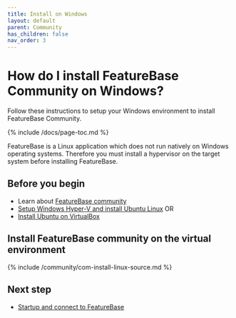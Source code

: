```yaml
---
title: Install on Windows
layout: default
parent: Community
has_children: false
nav_order: 3
---
```


# How do I install FeatureBase Community on Windows?

Follow these instructions to setup your Windows environment to install FeatureBase Community.

{% include /docs/page-toc.md %}

FeatureBase is a Linux application which does not run natively on Windows operating systems. Therefore you must install a hypervisor on the target system before installing FeatureBase.

## Before you begin

* Learn about [FeatureBase community]()
* [Setup Windows Hyper-V and install Ubuntu Linux](https://wiki.ubuntu.com/Hyper-V) OR
* [Install Ubuntu on VirtualBox](https://ubuntu.com/tutorials/how-to-run-ubuntu-desktop-on-a-virtual-machine-using-virtualbox#1-overview)


## Install FeatureBase community on the virtual environment

{% include /community/com-install-linux-source.md %}

## Next step

* [Startup and connect to FeatureBase](/com-startup-connect)
